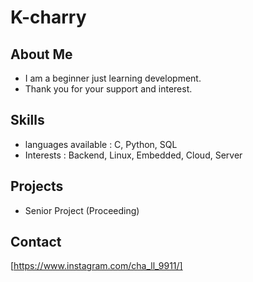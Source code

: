 # K-charry

## About Me

- I am a beginner just learning development.
- Thank you for your support and interest.

## Skills

- languages available : C, Python, SQL
- Interests : Backend, Linux, Embedded, Cloud, Server

## Projects

- Senior Project (Proceeding)

## Contact

[https://www.instagram.com/cha_ll_9911/]
